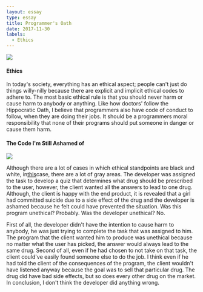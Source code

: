 ```yaml
---
layout: essay
type: essay
title: Programmer's Oath
date: 2017-11-30
labels:
  - Ethics
---
```


<img class = "ui medium centered image" src = "https://i.ytimg.com/vi/qhO7SEZpuqk/hqdefault.jpg">

#### Ethics

In today's society, everything has an ethical aspect; people can't just do things willy-nilly because there are explicit and implicit ethical codes to adhere to. The most basic ethical rule is that you should never harm or cause harm to anybody or anything. Like how doctors' follow the Hippocratic Oath, I believe that programmers also have code of conduct to follow, when they are doing their jobs. It should be a programmers moral responsibility that none of their programs should put someone in danger or cause them harm.

#### The Code I'm Still Ashamed of

<img class = "ui medium centered image" src = "https://pbs.twimg.com/media/ByLCtiiIAAAjfP0.jpg">

Although there are a lot of cases in which ethical standpoints are black and white, in<a href="https://medium.freecodecamp.org/the-code-im-still-ashamed-of-e4c021dff55e">this</a>case, there are a lot of gray areas. The developer was assigned the task to develop a quiz that determines what drug should be prescribed to the user, however, the client wanted all the answers to lead to one drug. Although, the client is happy with the end product, it is revealed that a girl had committed suicide due to a side effect of the drug and the developer is ashamed because he felt could have prevented the situation. Was this program unethical? Probably. Was the developer unethical? No.

First of all, the developer didn't have the intention to cause harm to anybody, he was just trying to complete the task that was assigned to him. The program that the client wanted him to produce was unethical because no matter what the user has picked, the answer would always lead to the same drug. Second of all, even if he had chosen to not take on that task, the client could've easily found someone else to do the job. I think even if he had told the client of the consequences of the program, the client wouldn't have listened anyway because the goal was to sell that particular drug. The drug did have bad side effects, but so does every other drug on the market. In conclusion, I don't think the developer did anything wrong. 